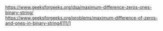 https://www.geeksforgeeks.org/dsa/maximum-difference-zeros-ones-binary-string/<br>
https://www.geeksforgeeks.org/problems/maximum-difference-of-zeros-and-ones-in-binary-string4111/1